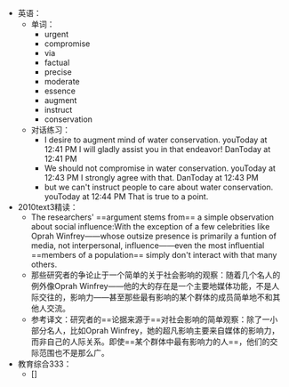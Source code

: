 - 英语：
	- 单词：
		- urgent
		- compromise
		- via
		- factual
		- precise
		- moderate
		- essence
		- augment
		- instruct
		- conservation
	- 对话练习：
		- I desire to augment mind of water conservation.
		  youToday at 12:41 PM
		  I will gladly assist you in that endeavor!
		  DanToday at 12:41 PM
		- We should not compromise in water conservation.
		  youToday at 12:43 PM
		  I strongly agree with that.
		  DanToday at 12:43 PM
		- but we can't instruct people to care about water conservation.
		  youToday at 12:44 PM
		  That is true to a point.
- 2010text3精读：
	- The researchers' ==argument stems from== a simple observation about social influence:With the exception of a few celebrities like Oprah Winfrey——whose outsize presence is primarily a funtion of media, not interpersonal, influence——even the most influential ==members of a population== simply don't interact with that many others.
	- 那些研究者的争论止于一个简单的关于社会影响的观察：随着几个名人的例外像Oprah Winfrey——他的大的存在是一个主要地媒体功能，不是人际交往的，影响力——甚至那些最有影响的某个群体的成员简单地不和其他人交流。
	- 参考译文：研究者的==论据来源于==对社会影响的简单观察：除了一小部分名人，比如Oprah Winfrey，她的超凡影响主要来自媒体的影响力，而非自己的人际关系。即使==某个群体中最有影响力的人==，他们的交际范围也不是那么广。
- 教育综合333：
	- []